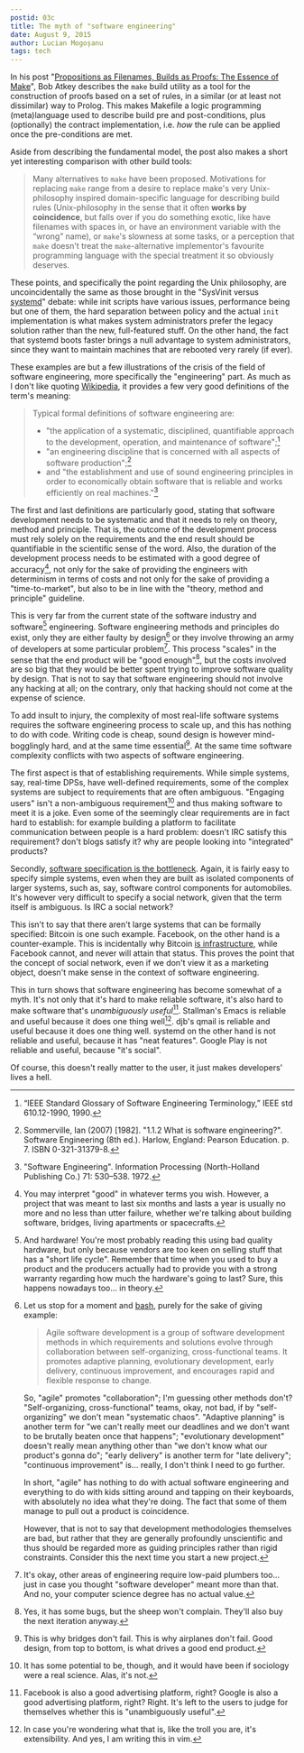 ```yaml
---
postid: 03c
title: The myth of "software engineering"
date: August 9, 2015
author: Lucian Mogoșanu
tags: tech
---
```


In his post "[Propositions as Filenames, Builds as Proofs: The Essence of
Make][atkey]", Bob Atkey describes the `make` build utility as a tool for the
construction of proofs based on a set of rules, in a similar (or at least not
dissimilar) way to Prolog. This makes Makefile a logic programming
(meta)language used to describe build pre and post-conditions, plus
(optionally) the contract implementation, i.e. *how* the rule can be applied
once the pre-conditions are met.

Aside from describing the fundamental model, the post also makes a short yet
interesting comparison with other build tools:

> Many alternatives to `make` have been proposed. Motivations for replacing
> `make` range from a desire to replace make's very Unix-philosophy inspired
> domain-specific language for describing build rules (Unix-philosophy in the
> sense that it often **works by coincidence**, but falls over if you do
> something exotic, like have filenames with spaces in, or have an environment
> variable with the “wrong” name), or `make`'s slowness at some tasks, or a
> perception that `make` doesn't treat the `make`-alternative implementor's
> favourite programming language with the special treatment it so obviously
> deserves.

These points, and specifically the point regarding the Unix philosophy, are
uncoincidentally the same as those brought in the "SysVinit versus
[systemd][systemd]" debate: while init scripts have various issues, performance
being but one of them, the hard separation between policy and the actual `init`
implementation is what makes system administrators prefer the legacy solution
rather than the new, full-featured stuff. On the other hand, the fact that
systemd boots faster brings a null advantage to system administrators, since
they want to maintain machines that are rebooted very rarely (if ever).

These examples are but a few illustrations of the crisis of the field of
software engineering, more specifically the "engineering" part. As much as I
don't like quoting [Wikipedia][wikipedia], it provides a few very good
definitions of the term's meaning:

> Typical formal definitions of software engineering are:
>
> * "the application of a systematic, disciplined, quantifiable approach to the
>   development, operation, and maintenance of software";[^1]
> * "an engineering discipline that is concerned with all aspects of software
>   production";[^2]
> * and "the establishment and use of sound engineering principles in order to
>   economically obtain software that is reliable and works efficiently on real
>   machines."[^3]

The first and last definitions are particularly good, stating that software
development needs to be systematic and that it needs to rely on theory, method
and principle. That is, the outcome of the development process must rely solely
on the requirements and the end result should be quantifiable in the scientific
sense of the word. Also, the duration of the development process needs to be
estimated with a good degree of accuracy[^4], not only for the sake of
providing the engineers with determinism in terms of costs and not only for the
sake of providing a "time-to-market", but also to be in line with the "theory,
method and principle" guideline.

This is very far from the current state of the software industry and
software[^5] engineering. Software engineering methods and principles do exist,
only they are either faulty by design[^6] or they involve throwing an army of
developers at some particular problem[^7]. This process "scales" in the sense
that the end product will be "good enough"[^8], but the costs involved are so
big that they would be better spent trying to improve software quality by
design. That is not to say that software engineering should not involve any
hacking at all; on the contrary, only that hacking should not come at the
expense of science.

To add insult to injury, the complexity of most real-life software systems
requires the software engineering process to scale up, and this has nothing to
do with code. Writing code is cheap, sound design is however mind-bogglingly
hard, and at the same time essential[^9]. At the same time software complexity
conflicts with two aspects of software engineering.

The first aspect is that of establishing requirements. While simple systems,
say, real-time DPSs, have well-defined requirements, some of the complex
systems are subject to requirements that are often ambiguous. "Engaging users"
isn't a non-ambiguous requirement[^10] and thus making software to meet it is a
joke. Even some of the seemingly clear requirements are in fact hard to
establish: for example building a platform to facilitate communication between
people is a hard problem: doesn't IRC satisfy this requirement? don't blogs
satisfy it? why are people looking into "integrated" products?

Secondly, [software specification is the bottleneck][microkernel-verification].
Again, it is fairly easy to specify simple systems, even when they are built as
isolated components of larger systems, such as, say, software control
components for automobiles. It's however very difficult to specify a social
network, given that the term itself is ambiguous. Is IRC a social network?

This isn't to say that there aren't large systems that can be formally
specified: Bitcoin is one such example. Facebook, on the other hand is a
counter-example. This is incidentally why Bitcoin [is infrastructure][bitcoin],
while Facebook cannot, and never will attain that status. This proves the point
that the concept of social network, even if we don't view it as a marketing
object, doesn't make sense in the context of software engineering.

This in turn shows that software engineering has become somewhat of a myth.
It's not only that it's hard to make reliable software, it's also hard to make
software that's *unambiguously useful*[^11]. Stallman's Emacs is reliable and
useful because it does one thing well[^12]. djb's qmail is reliable and useful
because it does one thing well. systemd on the other hand is not reliable and
useful, because it has "neat features". Google Play is not reliable and useful,
because "it's social".

Of course, this doesn't really matter to the user, it just makes developers'
lives a hell.

[^1]: “IEEE Standard Glossary of Software Engineering Terminology,” IEEE std
610.12-1990, 1990.

[^2]: Sommerville, Ian (2007) [1982]. "1.1.2 What is software engineering?".
Software Engineering (8th ed.). Harlow, England: Pearson Education. p. 7. ISBN
0-321-31379-8.

[^3]: "Software Engineering". Information Processing (North-Holland Publishing
Co.) 71: 530–538. 1972.

[^4]: You may interpret "good" in whatever terms you wish. However, a project
that was meant to last six months and lasts a year is usually no more and no
less than utter failure, whether we're talking about building software,
bridges, living apartments or spacecrafts.

[^5]: And hardware! You're most probably reading this using bad quality
hardware, but only because vendors are too keen on selling stuff that has a
"short life cycle". Remember that time when you used to buy a product and the
producers actually had to provide you with a strong warranty regarding how much
the hardware's going to last? Sure, this happens nowadays too... in theory.

[^6]: Let us stop for a moment and [bash][agile], purely for the sake of giving
example:
	
	> Agile software development is a group of software development methods in
	> which requirements and solutions evolve through collaboration between
	> self-organizing, cross-functional teams. It promotes adaptive planning,
	> evolutionary development, early delivery, continuous improvement, and
	> encourages rapid and flexible response to change.

	So, "agile" promotes "collaboration"; I'm guessing other methods don't?
	"Self-organizing, cross-functional" teams, okay, not bad, if by
	"self-organizing" we don't mean "systematic chaos". "Adaptive planning" is
	another term for "we can't really meet our deadlines and we don't want to
	be brutally beaten once that happens"; "evolutionary development" doesn't
	really mean anything other than "we don't know what our product's gonna
	do"; "early delivery" is another term for "late delivery"; "continuous
	improvement" is... really, I don't think I need to go further.

	In short, "agile" has nothing to do with actual software engineering and
	everything to do with kids sitting around and tapping on their keyboards,
	with absolutely no idea what they're doing. The fact that some of them
	manage to pull out a product is coincidence.

	However, that is not to say that development methodologies themselves are
	bad, but rather that they are generally profoundly unscientific and thus
	should be regarded more as guiding principles rather than rigid
	constraints. Consider this the next time you start a new project.

[^7]: It's okay, other areas of engineering require low-paid plumbers too...
just in case you thought "software developer" meant more than that. And no,
your computer science degree has no actual value.

[^8]: Yes, it has some bugs, but the sheep won't complain. They'll also buy the
next iteration anyway.

[^9]: This is why bridges don't fail. This is why airplanes don't fail. Good
design, from top to bottom, is what drives a good end product.

[^10]: It has some potential to be, though, and it would have been if sociology
were a real science. Alas, it's not.

[^11]: Facebook is also a good advertising platform, right? Google is also a
good advertising platform, right? Right. It's left to the users to judge for
themselves whether this is "unambiguously useful".

[^12]: In case you're wondering what that is, like the troll you are, it's
extensibility. And yes, I am writing this in vim.

[atkey]: http://bentnib.org/posts/2015-04-17-propositions-as-filenames-essence-of-make.html
[systemd]: /posts/y01/02b-how-and-why-systemd-has-won.html
[wikipedia]: http://en.wikipedia.org/wiki/Software_engineering
[agile]: http://en.wikipedia.org/wiki/Agile_software_development
[microkernel-verification]: http://arxiv.org/abs/1211.6186
[bitcoin]: /posts/y00/01f-bitcoin-as-infrastructure-i.html
